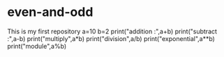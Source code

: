 # even-and-odd
This is my first repository 
a=10
b=2
print("addition :",a+b)
print("subtract :",a-b)
print("multiply",a*b)
print("division",a/b)
print("exponential",a**b)
print("module",a%b)
